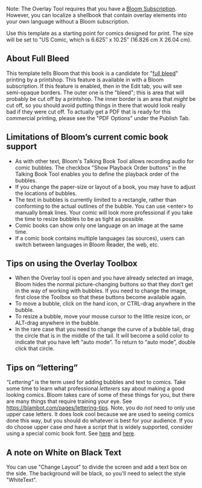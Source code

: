 Note: The Overlay Tool requires that you have a <a href="" onclick="fetch('/bloom/api/common/showSettingsDialog?tab=subscription', {method:'POST'})">Bloom Subscription</a>. However, you can localize a shellbook that contain overlay elements into your own language without a Bloom subscription.

Use this template as a starting point for comics designed for print. The size will be set to "US Comic, which is 6.625″ x 10.25″ (16.826 cm X 26.04 cm).

## About Full Bleed

This template tells Bloom that this book is a candidate for "[full bleed](https://dw-wp.com/resources/cartooning-quickguides/layout-quickguides/quickguides-bleeds/)" printing by a printshop. This feature is available in with a Bloom subscription. If this feature is enabled, then in the Edit tab, you will see semi-opaque borders. The outer one is the "bleed"; this is area that will probably be cut off by a printshop. The inner border is an area that _might_ be cut off, so you should avoid putting things in there that would look really bad if they were cut off. To actually get a PDF that is ready for this commercial printing, please see the "PDF Options" under the Publish Tab.

## Limitations of Bloom’s current comic book support

-   As with other text, Bloom's Talking Book Tool allows recording audio for comic bubbles. The checkbox "Show Playback Order buttons" in the Talking Book Tool enables you to define the playback order of the bubbles.
-   If you change the paper-size or layout of a book, you may have to adjust the locations of bubbles.
-   The text in bubbles is currently limited to a rectangle, rather than conforming to the actual outlines of the bubble. You can use &lt;enter&gt; to manually break lines. Your comic will look more professional if you take the time to resize bubbles to be as tight as possible.
-   Comic books can show only one language on an image at the same time.
-   If a comic book contains multiple languages (as sources), users can switch between languages in Bloom Reader, the web, etc.

## Tips on using the Overlay Toolbox

-   When the Overlay tool is open and you have already selected an image, Bloom hides the normal picture-changing buttons so that they don’t get in the way of working with bubbles. If you need to change the image, first close the Toolbox so that these buttons become available again.
-   To move a bubble, click on the hand icon, or CTRL-drag anywhere in the bubble.
-   To resize a bubble, move your mouse cursor to the little resize icon, or ALT-drag anywhere in the bubble.
-   In the rare case that you need to change the curve of a bubble tail, drag the circle that is in the middle of the tail. It will become a solid color to indicate that you have left “auto mode”. To return to “auto mode”, double click that circle.

## Tips on “lettering”

_“Lettering”_ is the term used for adding bubbles and text to comics. Take some time to learn what professional _letterers_ say about making a good looking comics. Bloom takes care of some of these things for you, but there are many things that require training your eye. See https://blambot.com/pages/lettering-tips. Note, you do _not_ need to only use upper case letters. It does look cool because we are used to seeing comics done this way, but you should do whatever is best for your audience. If you do choose upper case _and_ have a script that is widely supported, consider using a special comic book font. See [here](https://blambot.com/collections/all-fonts/dialogue) and [here](https://jasonthibault.com/comic-book-fonts/).

## A note on White on Black Text

You can use "Change Layout" to divide the screen and add a text box on the side. The background will be black, so you'll need to select the style "WhiteText".
